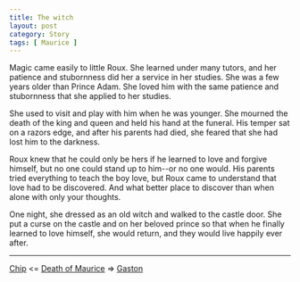 ```yaml
---
title: The witch
layout: post
category: Story
tags: [ Maurice ]
---
```

Magic came easily to little Roux. She learned under many tutors, and her patience and stubornness did her a service in her studies. She was a few years older than Prince Adam. She loved him with the same patience and stubornness that she applied to her studies.

<!-- more -->

She used to visit and play with him when he was younger. She mourned the death of the king and queen and held his hand at the funeral. His temper sat on a razors edge, and after his parents had died, she feared that she had lost him to the darkness.

Roux knew that he could only be hers if he learned to love and forgive himself, but no one could stand up to him--or no one would. His parents tried everything to teach the boy love, but Roux came to understand that love had to be discovered. And what better place to discover than when alone with only your thoughts.

One night, she dressed as an old witch and walked to the castle door. She put a curse on the castle and on her beloved prince so that when he finally learned to love himself, she would return, and they would live happily ever after.

---

 [Chip](/story/2017/08/11/chip)  <= [Death of Maurice](/maurice) =>  [Gaston](/story/2017/09/01/gaston)
